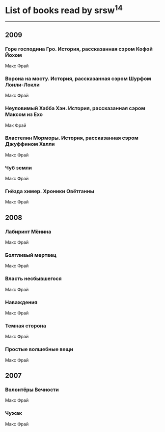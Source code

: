 # List of books read by srsw<sup>14</sup>
---

## 2009

### Горе господина Гро. История, рассказанная сэром Кофой Йохом
Макс Фрай


### Ворона на мосту. История, рассказанная сэром Шурфом Лонли-Локли
Макс Фрай


### Неуловимый Хабба Хэн. История, рассказанная сэром Максом из Ехо
Мак Фрай


### Властелин Морморы. История, рассказанная сэром Джуффином Халли
Макс Фрай


### Чуб земли
Макс Фрай


### Гнёзда химер. Хроники Овётганны
Макс Фрай



## 2008

### Лабиринт Мёнина
Макс Фрай


### Болтливый мертвец
Макс Фрай


### Власть несбывшегося
Макс Фрай


### Наваждения
Макс Фрай


### Темная сторона
Макс Фрай


### Простые волшебные вещи
Макс Фрай



## 2007

### Волонтёры Вечности
Макс Фрай


### Чужак
Макс Фрай



